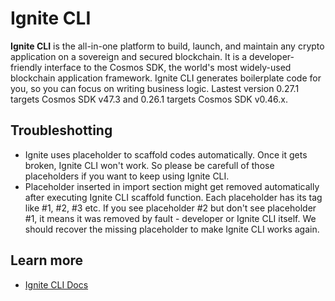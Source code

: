 # Ignite CLI

**Ignite CLI** is the all-in-one platform to build, launch, and maintain any crypto application on a sovereign and secured blockchain. It is a developer-friendly interface to the Cosmos SDK, the world's most widely-used blockchain application framework. Ignite CLI generates boilerplate code for you, so you can focus on writing business logic. Lastest version 0.27.1 targets Cosmos SDK v47.3 and 0.26.1 targets Cosmos SDK v0.46.x.

## Troubleshotting
- Ignite uses placeholder to scaffold codes automatically. Once it gets broken, Ignite CLI won't work. So please be carefull of those placeholders if you want to keep using Ignite CLI.
- Placeholder inserted in import section might get removed automatically after executing Ignite CLI scaffold function. Each placeholder has its tag like #1, #2, #3 etc. If you see placeholder #2 but don't see placeholder #1, it means it was removed by fault - developer or Ignite CLI itself. We should recover the missing placeholder to make Ignite CLI works again.

## Learn more

- [Ignite CLI Docs](https://docs.ignite.com/)
